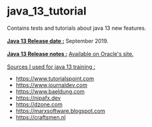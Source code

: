 # java_13_tutorial
Contains tests and tutorials about java 13 new features.
<br/>
<br/>
<u><b>Java 13 Release date :</u></b> September 2019.
<br/>
<br/>
<u><b>Java 13 Release notes :</u></b> <a href="https://www.oracle.com/java/technologies/javase/13-relnote-issues.html">Available on Oracle's site.</a>
<br/>
<br/>
<u>Sources I used for java 13 training :</u>
- https://www.tutorialspoint.com
- https://www.journaldev.com
- https://www.baeldung.com
- https://nipafx.dev
- https://dzone.com
- https://marxsoftware.blogspot.com
- https://craftsmen.nl
